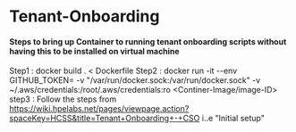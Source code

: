 # Tenant-Onboarding

#### Steps to bring up Container to running tenant onboarding scripts without having this to be installed on virtual machine  

Step1 : docker build . < Dockerfile
Step2 : docker run -it --env GITHUB_TOKEN=<TOKEN> -v "/var/run/docker.sock:/var/run/docker.sock" -v ~/.aws/credentials:/root/.aws/credentials:ro <Continer-Image/image-ID>
step3 : Follow the steps from  https://wiki.hpelabs.net/pages/viewpage.action?spaceKey=HCSS&title=Tenant+Onboarding+-+CSO i..e "Initial setup"
 
